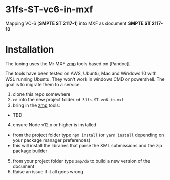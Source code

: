 # 31fs-ST-vc6-in-mxf

Mapping VC-6 (**SMPTE ST 2117-1**) into MXF as document **SMPTE ST 2117-10**

# Installation

The tooing uses the Mr MXF [zmp] tools based on [Pandoc].

The tools have been tested on AWS, Ubuntu, Mac and Windows 10 with WSL running Ubuntu.
They won't work in windows CMD or powershell. The goal is to migrate them to a service.

1. clone this repo somewhere
2. `cd` into the new project folder `cd 31fs-ST-vc6-in-mxf`
3. bring in the [zmp] tools:
  * TBD
4. ensure Node v12.x or higher is installed
  * from the project folder type `npm install` (or `yarn install` depending on your package manager preferences)
  * this will install the libraries that parse the XML submissions and the zip package builder
5. from your project folder type `zmp/do` to build a new version of the document
6. Raise an issue if it all goes wrong

[zmp]:https://github.com/mrmxf/md-publish "Zimple Markdown Publishing"
